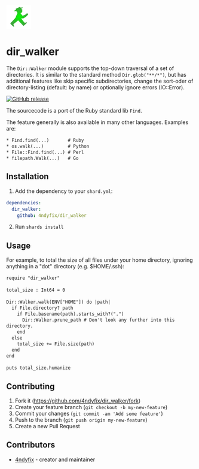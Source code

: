![](walker.png)

# dir_walker

The `Dir::Walker` module supports the top-down traversal of a set of directories.
It is similar to the standard method `Dir.glob("**/*")`, but has additional features like skip specific subdirectories, change the sort-oder of directory-listing (default: by name) or optionally ignore errors (IO::Error).

[![GitHub release](https://img.shields.io/github/release/4ndyfix/dir_walker.svg)](https://github.com/4ndyfix/dir_walker/releases)

The sourcecode is a port of the Ruby standard lib `Find`.

The feature generally is also available in many other languages. Examples are:
```
* Find.find(...)       # Ruby
* os.walk(...)         # Python
* File::Find.find(...) # Perl
* filepath.Walk(...)   # Go
```

## Installation

1. Add the dependency to your `shard.yml`:

```yaml
dependencies:
  dir_walker:
    github: 4ndyfix/dir_walker
```

2. Run `shards install`

## Usage

For example, to total the size of all files under your home directory,
ignoring anything in a "dot" directory (e.g. $HOME/.ssh):

```crystal
require "dir_walker"
  
total_size : Int64 = 0
  
Dir::Walker.walk(ENV["HOME"]) do |path|
  if File.directory? path
    if File.basename(path).starts_with?(".")
      Dir::Walker.prune_path # Don't look any further into this directory.
    end
  else
    total_size += File.size(path)
  end
end
  
puts total_size.humanize
```

## Contributing

1. Fork it (<https://github.com/4ndyfix/dir_walker/fork>)
2. Create your feature branch (`git checkout -b my-new-feature`)
3. Commit your changes (`git commit -am 'Add some feature'`)
4. Push to the branch (`git push origin my-new-feature`)
5. Create a new Pull Request

## Contributors

- [4ndyfix](https://github.com/4ndyfix) - creator and maintainer
